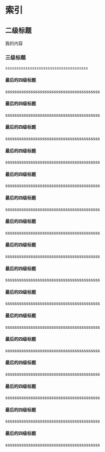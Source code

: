 # 索引

## 二级标题
我的内容


### 三级标题
    sssssssssssssssssssssssssssssssssssss

#### 最后的四级标题


sssssssssssssssssssssssssssssssssssssssss

#### 最后的四级标题


sssssssssssssssssssssssssssssssssssssssss
#### 最后的四级标题


sssssssssssssssssssssssssssssssssssssssss
#### 最后的四级标题


sssssssssssssssssssssssssssssssssssssssss
#### 最后的四级标题


sssssssssssssssssssssssssssssssssssssssss
#### 最后的四级标题


sssssssssssssssssssssssssssssssssssssssss
#### 最后的四级标题


sssssssssssssssssssssssssssssssssssssssss
#### 最后的四级标题


sssssssssssssssssssssssssssssssssssssssss
#### 最后的四级标题


sssssssssssssssssssssssssssssssssssssssss
#### 最后的四级标题


sssssssssssssssssssssssssssssssssssssssss
#### 最后的四级标题


sssssssssssssssssssssssssssssssssssssssss
#### 最后的四级标题


sssssssssssssssssssssssssssssssssssssssss
#### 最后的四级标题


sssssssssssssssssssssssssssssssssssssssss
#### 最后的四级标题


sssssssssssssssssssssssssssssssssssssssss
#### 最后的四级标题


sssssssssssssssssssssssssssssssssssssssss
#### 最后的四级标题


sssssssssssssssssssssssssssssssssssssssss
